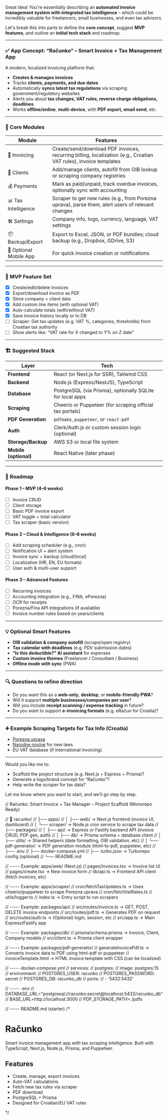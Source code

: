 Great idea! You're essentially describing an **automated invoice management system with integrated tax intelligence** – which could be incredibly valuable for freelancers, small businesses, and even tax advisors.

Let's break this into parts to define the **core concept**, suggest **MVP features**, and outline an **initial tech stack** and roadmap.

---

### ✅ App Concept: **“Računko” – Smart Invoice + Tax Management App**

A modern, localized invoicing platform that:

* **Creates & manages invoices**
* Tracks **clients, payments, and due dates**
* Automatically **syncs latest tax regulations** via scraping government/regulatory websites
* Alerts you about **tax changes, VAT rules, reverse charge obligations, deadlines**
* Works **offline/online**, **multi-device**, with **PDF export, email send**, etc.

---

### 🧩 Core Modules

| Module                 | Features                                                                                                         |
| ---------------------- | ---------------------------------------------------------------------------------------------------------------- |
| 🧾 Invoicing           | Create/send/download PDF invoices, recurring billing, localization (e.g., Croatian VAT rules), invoice templates |
| 👥 Clients             | Add/manage clients, autofill from OIB lookup or scraping company registries                                      |
| 💰 Payments            | Mark as paid/unpaid, track overdue invoices, optionally sync with accounting                                     |
| 📊 Tax Intelligence    | Scraper to get new rules (e.g., from Porezna uprava), parse them, alert users of relevant changes                |
| 🛠️ Settings           | Company info, logo, currency, language, VAT settings                                                             |
| 📦 Backup/Export       | Export to Excel, JSON, or PDF bundles; cloud backup (e.g., Dropbox, GDrive, S3)                                  |
| 📱 Optional Mobile App | For quick invoice creation or notifications                                                                      |

---

### 🧪 MVP Feature Set

* [x] Create/edit/delete invoices
* [x] Export/download invoice as PDF
* [x] Store company + client data
* [x] Add custom line items (with optional VAT)
* [x] Auto-calculate totals (with/without VAT)
* [x] Save invoice history locally or to DB
* [ ] Scraper: Get tax updates (e.g. VAT %, categories, thresholds) from Croatian tax authority
* [ ] Show alerts like: “VAT rate for X changed to Y% on Z date”

---

### 🏗 Suggested Stack

| Layer                 | Tech                                                      |
| --------------------- | --------------------------------------------------------- |
| **Frontend**          | React (or Next.js for SSR), Tailwind CSS                  |
| **Backend**           | Node.js (Express/NestJS), TypeScript                      |
| **Database**          | PostgreSQL (via Prisma), optionally SQLite for local apps |
| **Scraping**          | Cheerio or Puppeteer (for scraping official tax portals)  |
| **PDF Generation**    | `pdfmake`, `puppeteer`, or `react-pdf`                    |
| **Auth**              | Clerk/Auth.js or custom session logic (optional)          |
| **Storage/Backup**    | AWS S3 or local file system                               |
| **Mobile (optional)** | React Native (later phase)                                |

---

### 🧭 Roadmap

#### Phase 1 – MVP (4–6 weeks)

* [ ] Invoice CRUD
* [ ] Client storage
* [ ] Basic PDF invoice export
* [ ] VAT toggle + total calculator
* [ ] Tax scraper (basic version)

#### Phase 2 – Cloud & Intelligence (6–8 weeks)

* [ ] Add scraping scheduler (e.g., cron)
* [ ] Notification UI + alert system
* [ ] Invoice sync + backup (cloud/local)
* [ ] Localization (HR, EN, EU formats)
* [ ] User auth & multi-user support

#### Phase 3 – Advanced Features

* [ ] Recurring invoices
* [ ] Accounting integration (e.g., FINA, ePorezna)
* [ ] OCR for receipts
* [ ] Porezna/Fina API integrations (if available)
* [ ] Invoice number rules based on years/clients

---

### 💡 Optional Smart Features

* **OIB validation & company autofill** (scrape/open registry)
* **Tax calendar with deadlines** (e.g. PDV submission dates)
* **“Is this deductible?” AI assistant** for expenses
* **Custom invoice themes** (Freelancer / Consultant / Business)
* **Offline mode with sync** (PWA)

---

### 🔍 Questions to refine direction

* Do you want this as a **web-only**, **desktop**, or **mobile-friendly PWA**?
* Will it support **multiple businesses/companies per user**?
* Will you include **receipt scanning / expense tracking** in future?
* Do you want to support **e-invoicing formats** (e.g. eRačun for Croatia)?

---

### ➕ Example Scraping Targets for Tax Info (Croatia)

* [Porezna uprava](https://www.porezna-uprava.hr/)
* [Narodne novine](https://narodne-novine.nn.hr/) for new laws
* EU VAT database (if international invoicing)

---

Would you like me to:

* Scaffold the project structure (e.g. Next.js + Express + Prisma)?
* Generate a logo/brand concept for “Računko”?
* Help write the scraper for tax data?

Let me know where you want to start, and we’ll go step by step.


// Računko: Smart Invoice + Tax Manager – Project Scaffold (Monorepo Ready)

// 📁 racunko/
// ├── apps/
// │   ├── web/              → Next.js frontend (invoice UI, dashboard)
// │   └── scraper/          → Node.js cron service to scrape tax data
// ├── packages/
// │   ├── api/              → Express or Fastify backend API (invoice CRUD, PDF gen, auth)
// │   ├── db/               → Prisma schema + database client
// │   ├── utils/            → Shared helpers (date formatting, OIB validation, etc)
// │   └── pdf-generator/    → PDF generation module (html-to-pdf, puppeteer, etc)
// ├── .env
// ├── docker-compose.yml
// ├── turbo.json           → Turborepo config (optional)
// └── README.md


// ----- Example: apps/web/ (Next.js)
// pages/invoices.tsx      → Invoice list UI
// pages/create.tsx        → New invoice form
// lib/api.ts              → Frontend API client (fetch invoices, etc)


// ----- Example: apps/scraper/
// cron/fetchTaxUpdates.ts → Uses cheerio/puppeteer to scrape Porezna uprava
// cron/fetchVatRates.ts
// utils/logger.ts
// index.ts                → Entry script to run scrapers


// ----- Example: packages/api/
// src/routes/invoice.ts   → GET, POST, DELETE invoice endpoints
// src/routes/pdf.ts       → Generates PDF on request
// src/routes/auth.ts      → (Optional) login, session, etc
// src/app.ts              → Main Express/Fastify app


// ----- Example: packages/db/
// prisma/schema.prisma    → Invoice, Client, Company models
// src/client.ts           → Prisma client wrapper


// ----- Example: packages/pdf-generator/
// generateInvoicePdf.ts   → Converts invoice data to PDF using html-pdf or puppeteer
// invoiceTemplate.html    → HTML invoice template with CSS (can be localized)


// ----- docker-compose.yml
// services:
//   postgres:
//     image: postgres:15
//     environment:
//       POSTGRES_USER: racunko
//       POSTGRES_PASSWORD: secret
//       POSTGRES_DB: racunko_db
//     ports:
//       - '5432:5432'


// ----- .env
// DATABASE_URL="postgresql://racunko:secret@localhost:5432/racunko_db"
// BASE_URL=http://localhost:3000
// PDF_STORAGE_PATH=./pdfs


// ----- README.md (starter)
/*
# Računko

Smart invoice management app with tax scraping intelligence. Built with TypeScript, Next.js, Node.js, Prisma, and Puppeteer.

## Features
- Create, manage, export invoices
- Auto-VAT calculations
- Fetch new tax rules via scraper
- PDF download
- PostgreSQL + Prisma
- Designed for Croatian/EU VAT rules

*/

